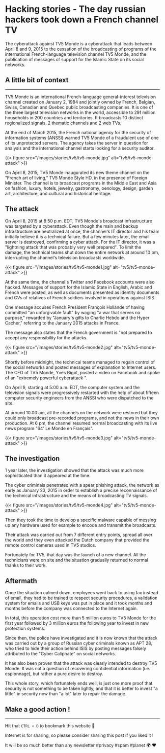 # Hacking stories - The day russian hackers took down a French channel TV


The cyberattack against TV5 Monde is a cyberattack that leads between April 8 and 9, 2015 to the cessation of the broadcasting of programs of the international French-language television channel TV5 Monde, and the publication of messages of support for the Islamic State on its social networks.


## A little bit of context
---
TV5 Monde is an international French-language general-interest television channel created on January 2, 1984 and jointly owned by French, Belgian, Swiss, Canadian and Quebec public broadcasting companies. It is one of the three largest television networks in the world, accessible to 291 million households in 200 countries and territories. It broadcasts 10 distinct regionalized signals, 2 thematic channels and 2 web TVs.

At the end of March 2015, the French national agency for the security of information systems (ANSSI) warned TV5 Monde of a fraudulent use of one of its unprotected servers. The agency takes the server in question for analysis and the international channel starts looking for a security auditor.

{{< figure src="/images/stories/tv5/tv5-monde.jpg" alt="tv5/tv5-monde-attack" >}} 

On April 8, 2015, TV5 Monde inaugurated its new theme channel on the "French art of living," TV5 Monde Style HD, in the presence of Foreign Minister. The channel is to broadcast programs in the Middle East and Asia on fashion, luxury, hotels, jewelry, gastronomy, oenology, design, garden art, architecture, and cultural and historical heritage.

## The attack

On April 8, 2015 at 8:50 p.m. EDT, TV5 Monde's broadcast infrastructure was targeted by a cyberattack. Even though the main and backup infrastructure are neutralized at once, the channel's IT director and his team initially believe it is a technical failure. But a few minutes later, the email server is destroyed, confirming a cyber attack. For the IT director, it was a "lightning attack that was probably very well prepared". To limit the damage, the technical teams shut down the entire network at around 10 pm, interrupting the channel's television broadcasts worldwide.

{{< figure src="/images/stories/tv5/tv5-monde1.jpg" alt="tv5/tv5-monde-attack" >}} 


At the same time, the channel's Twitter and Facebook accounts were also hacked. Messages of support for the Islamic State in English, Arabic and French were posted, as well as documents presented as identity documents and CVs of relatives of French soldiers involved in operations against ISIS. 

One message accuses French President François Hollande of having committed "an unforgivable fault" by waging "a war that serves no purpose," rewarded by "January's gifts to Charlie Hebdo and the Hyper Cacher," referring to the January 2015 attacks in France. 

The message also states that the French government is "not prepared to accept any responsibility for the attacks.

{{< figure src="/images/stories/tv5/tv5-monde2.jpg" alt="tv5/tv5-monde-attack" >}} 

Shortly before midnight, the technical teams managed to regain control of the social networks and posted messages of explanation to Internet users. The CEO of TV5 Monde, Yves Bigot, posted a video on Facebook and spoke of an "extremely powerful cyberattack ".

On April 9, starting at 5:00 a.m. EDT, the computer system and the television signals were progressively restarted with the help of about fifteen computer security engineers from the ANSSI who were dispatched to the site. 

At around 10:00 am, all the channels on the network were restored but they could only broadcast pre-recorded programs, and not the news in their own production. At 6 pm, the channel resumed normal broadcasting with its live news program "64' Le Monde en Français". 

{{< figure src="/images/stories/tv5/tv5-monde3.jpg" alt="tv5/tv5-monde-attack" >}} 


## The investigation 

1 year later, the investigation showed that the attack was much more sophisticated than it appeared at the time.

The cyber criminals penetrated with a spear phishing attack, the network as early as January 23, 2015 in order to establish a precise reconnaissance of the technical infrastructure and the means of broadcasting TV signals. 

{{< figure src="/images/stories/tv5/tv5-monde4.jpg" alt="tv5/tv5-monde-attack" >}} 

Then they took the time to develop a specific malware capable of messing up any hardware used for example to encode and transmit the broadcasts.

Their attack was carried out from 7 different entry points, spread all over the world and they even attacked the Dutch company that provided the remote control cameras used in TV5 studios.

Fortunately for TV5, that day was the launch of a new channel. All the technicians were on site and the situation gradually returned to normal thanks to their work.

## Aftermath

Once the situation calmed down, employees went back to using fax instead of email, they had to be trained to respect security procedures, a validation system for emails and USB keys was put in place and it took months and months before the company was connected to the Internet again.

In total, this operation cost more than 5 million euros to TV5 Monde for the first year followed by 3 million euros the following year to invest in new protection systems.

Since then, the police have investigated and it is now known that the attack was carried out by a group of Russian cyber criminals known as APT 28, who tried to hide their action behind ISIS by posting messages falsely attributed to the "Cyber Caliphate" on social networks.

It has also been proven that the attack was clearly intended to destroy TV5 Monde. It was not a question of recovering confidential information (i.e. espionnage), but rather a pure desire to destroy.

This whole story, which fortunately ends well, is just one more proof that security is not something to be taken lightly, and that it is better to invest "a little" in security now than "a lot" later to repair the damage.

## Make a good action !
---
Hit that `CTRL + D` to bookmark this website 🔖

Internet is for sharing, so please consider sharing this post if you liked it !

It will be so much better than any newsletter #privacy #spam #planet 🌍 ❤️




